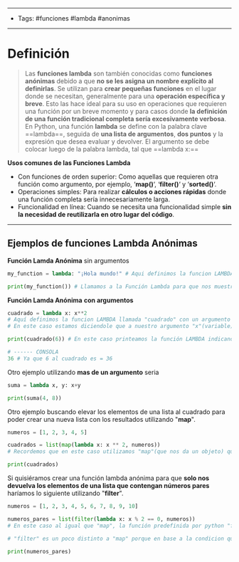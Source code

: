 --------
- Tags: #funciones #lambda #anonimas
--------
# Definición

> Las **funciones lambda** son también conocidas como **funciones anónimas** debido a que **no se les asigna un nombre explícito al definirlas**. Se utilizan para **crear pequeñas funciones** en el lugar donde se necesitan, generalmente para una **operación específica y breve**. Esto las hace ideal para su uso en operaciones que requieren una función por un breve momento y para casos donde **la definición de una función tradicional completa sería excesivamente verbosa**.
> En Python, una función **lambda** se define con la palabra clave ==lambda==, seguida de **una lista de argumentos**, **dos puntos** y la expresión que desea evaluar y devolver. El argumento se debe colocar luego de la palabra lambda, tal que ==lambda x:==

**Usos comunes de las Funciones Lambda**

- Con funciones de orden superior: Como aquellas que requieren otra función como argumento, por ejemplo, ‘**map()**‘, ‘**filter()**‘ y ‘**sorted()**‘.
- Operaciones simples: Para realizar **cálculos o acciones rápidas** donde una función completa sería innecesariamente larga.
- Funcionalidad en línea: Cuando se necesita una funcionalidad simple **sin la necesidad de reutilizarla en otro lugar del código**.
-----

## Ejemplos de funciones Lambda Anónimas

**Función Lamda Anónima** sin argumentos
```python
my_function = lambda: "¡Hola mundo!" # Aqui definimos la funcion LAMBDA llamada "my_function", esta vez sin argumentos

print(my_function()) # Llamamos a la Función Lambda para que nos muestre el contenido que posee.
```

**Función Lamda Anónima** **con argumentos**
```python
cuadrado = lambda x: x**2 
# Aquí definimos la funcion LAMBDA llamada "cuadrado" con un argumento "x"(variable). A este argumento se le debe otorgar un valor cuando se realice la llamada a la función en si.
# En este caso estamos diciendole que a nuestro argumento "x"(variable) sea elevado a 2.

print(cuadrado(6)) # En este caso printeamos la función LAMBDA indicandole que queremos que nuestro argumento "x"(variable) valga "6"

# ------ CONSOLA
36 # Ya que 6 al cuadrado es = 36
```

Otro ejemplo utilizando **mas de un argumento** seria
```python
suma = lambda x, y: x+y

print(suma(4, 8))
```

Otro ejemplo buscando elevar los elementos de una lista al cuadrado para poder crear una nueva lista con los resultados utilizando "**map**". 
```python
numeros = [1, 2, 3, 4, 5]

cuadrados = list(map(lambda x: x ** 2, numeros)) 
# Recordemos que en este caso utilizamos "map"(que nos da un objeto) que es una función de python que siempre te pide dos argumentos, el primer argumento en este caso es la función lambda que estamos definiendo, y el segundo argumento es un iterable, en este caso le pasamos una lista. A todo eso lo rodeamos con un "list" para convertirlo a una lista, ya que de lo contrario la consola nos dará un error ya que tomará todo el resultado como un objeto.

print(cuadrados)
```

Si quisiéramos crear una función lambda anónima para que **solo nos devuelva los elementos de una lista que contengan números pares** haríamos lo siguiente utilizando "**filter**".
```python
numeros = [1, 2, 3, 4, 5, 6, 7, 8, 9, 10]

numeros_pares = list(filter(lambda x: x % 2 == 0, numeros)) 
# En este caso al igual que "map", la función predefinida por python "filter" nos pides dos argumentos como en el caso anterior. Nosotros le damos la funcion lambda como primer argumento, y el iterable que sería la lista "numeros". A todo eso lo rodeamos con un "list" para convertirlo a una lista, ya que de lo contrario la consola nos dará un error ya que tomará todo el resultado como un objeto.

# "filter" es un poco distinto a "map" porque en base a la condicion que este definida en la función, en funcion de si devuelve un true o un false te devuelve ese numero.

print(numeros_pares)
```